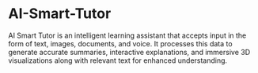 # AI-Smart-Tutor
AI Smart Tutor is an intelligent learning assistant that accepts input in the form of text, images, documents, and voice. It processes this data to generate accurate summaries, interactive explanations, and immersive 3D visualizations along with relevant text for enhanced understanding.
